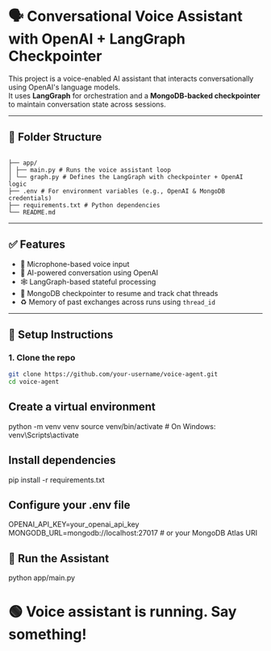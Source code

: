# 🗣️ Conversational Voice Assistant with OpenAI + LangGraph Checkpointer

This project is a voice-enabled AI assistant that interacts conversationally using OpenAI's language models.  
It uses **LangGraph** for orchestration and a **MongoDB-backed checkpointer** to maintain conversation state across sessions.

---

## 📁 Folder Structure
```

├── app/
│ ├── main.py # Runs the voice assistant loop
│ └── graph.py # Defines the LangGraph with checkpointer + OpenAI logic
├── .env # For environment variables (e.g., OpenAI & MongoDB credentials)
├── requirements.txt # Python dependencies
└── README.md

```
---

## ✅ Features

- 🎤 Microphone-based voice input
- 🧠 AI-powered conversation using OpenAI
- 🕸️ LangGraph-based stateful processing
- 💾 MongoDB checkpointer to resume and track chat threads
- ♻️ Memory of past exchanges across runs using `thread_id`

---

## 🔧 Setup Instructions

### 1. Clone the repo

```bash
git clone https://github.com/your-username/voice-agent.git
cd voice-agent
```

## Create a virtual environment

python -m venv venv
source venv/bin/activate  # On Windows: venv\Scripts\activate

## Install dependencies
pip install -r requirements.txt

## Configure your .env file

OPENAI_API_KEY=your_openai_api_key
MONGODB_URL=mongodb://localhost:27017  # or your MongoDB Atlas URI

## 🚀 Run the Assistant
python app/main.py
# 🟢 Voice assistant is running. Say something!
